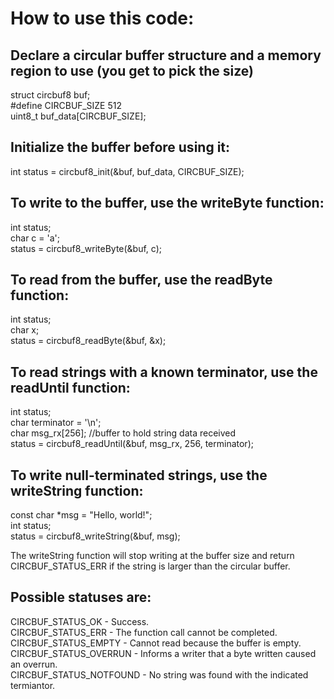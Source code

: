 # How to use this code:

## Declare a circular buffer structure and a memory region to use (you get to pick the size)  
  
  struct circbuf8 buf;  
  #define CIRCBUF_SIZE 512  
  uint8_t buf_data[CIRCBUF_SIZE];  

## Initialize the buffer before using it:  
  int status = circbuf8_init(&buf, buf_data, CIRCBUF_SIZE);

## To write to the buffer, use the writeByte function:  
  int status;  
  char c = 'a';  
  status = circbuf8_writeByte(&buf, c);  
  
  
## To read from the buffer, use the readByte function:  
  int status;  
  char x;  
  status = circbuf8_readByte(&buf, &x);  
  
## To read strings with a known terminator, use the readUntil function:  
  int status;  
  char terminator = '\n';  
  char msg_rx[256]; //buffer to hold string data received  
  status = circbuf8_readUntil(&buf, msg_rx, 256, terminator);   

## To write null-terminated strings, use the writeString function:  
  const char *msg = "Hello, world!";  
  int status;  
  status = circbuf8_writeString(&buf, msg);  
  
  The writeString function will stop writing at the buffer size and return CIRCBUF_STATUS_ERR if the string is larger than the circular buffer.  
       
     
## Possible statuses are:  
  CIRCBUF_STATUS_OK - Success.  
  CIRCBUF_STATUS_ERR - The function call cannot be completed.  
  CIRCBUF_STATUS_EMPTY - Cannot read because the buffer is empty.
  CIRCBUF_STATUS_OVERRUN - Informs a writer that a byte written caused an overrun.  
  CIRCBUF_STATUS_NOTFOUND - No string was found with the indicated termiantor.

